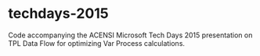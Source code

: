 # techdays-2015
Code accompanying the ACENSI Microsoft Tech Days 2015 presentation on TPL Data Flow for optimizing Var Process calculations.
